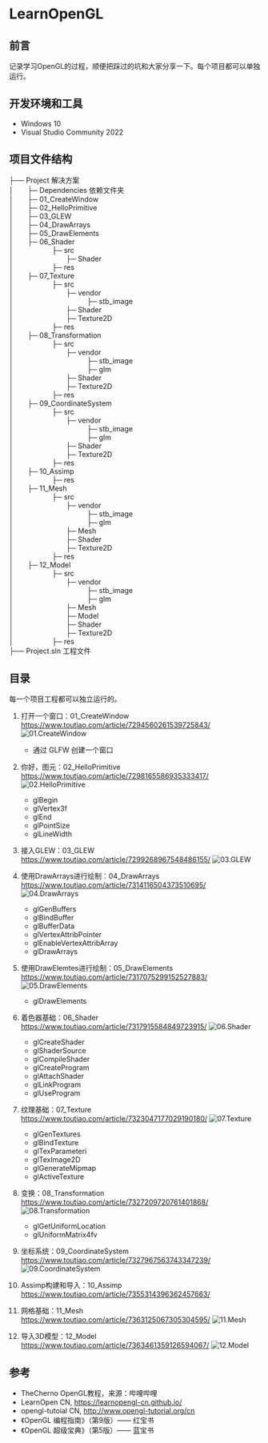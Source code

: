 # LearnOpenGL

## 前言
记录学习OpenGL的过程，顺便把踩过的坑和大家分享一下。每个项目都可以单独运行。

## 开发环境和工具
- Windows 10
- Visual Studio Community 2022

## 项目文件结构
├── Project	解决方案<br>
│&ensp;&ensp;&ensp;&ensp;├─ Dependencies 依赖文件夹<br>
│&ensp;&ensp;&ensp;&ensp;├─ 01_CreateWindow<br>
│&ensp;&ensp;&ensp;&ensp;├─ 02_HelloPrimitive<br>
│&ensp;&ensp;&ensp;&ensp;├─ 03_GLEW<br>
│&ensp;&ensp;&ensp;&ensp;├─ 04_DrawArrays<br>
│&ensp;&ensp;&ensp;&ensp;├─ 05_DrawElements<br>
│&ensp;&ensp;&ensp;&ensp;├─ 06_Shader<br>
│&ensp;&ensp;&ensp;&ensp;&ensp;&ensp;&ensp;&ensp;&ensp;&ensp;&ensp;├─ src<br>
│&ensp;&ensp;&ensp;&ensp;&ensp;&ensp;&ensp;&ensp;&ensp;&ensp;&ensp;&ensp;&ensp;&ensp;&ensp;├─ Shader<br>
│&ensp;&ensp;&ensp;&ensp;&ensp;&ensp;&ensp;&ensp;&ensp;&ensp;&ensp;├─ res<br>
│&ensp;&ensp;&ensp;&ensp;├─ 07_Texture<br>
│&ensp;&ensp;&ensp;&ensp;&ensp;&ensp;&ensp;&ensp;&ensp;&ensp;&ensp;├─ src<br>
│&ensp;&ensp;&ensp;&ensp;&ensp;&ensp;&ensp;&ensp;&ensp;&ensp;&ensp;&ensp;&ensp;&ensp;&ensp;├─ vendor<br>
│&ensp;&ensp;&ensp;&ensp;&ensp;&ensp;&ensp;&ensp;&ensp;&ensp;&ensp;&ensp;&ensp;&ensp;&ensp;&ensp;&ensp;&ensp;&ensp;&ensp;&ensp;├─ stb_image<br>
│&ensp;&ensp;&ensp;&ensp;&ensp;&ensp;&ensp;&ensp;&ensp;&ensp;&ensp;&ensp;&ensp;&ensp;&ensp;├─ Shader<br>
│&ensp;&ensp;&ensp;&ensp;&ensp;&ensp;&ensp;&ensp;&ensp;&ensp;&ensp;&ensp;&ensp;&ensp;&ensp;├─ Texture2D<br>
│&ensp;&ensp;&ensp;&ensp;&ensp;&ensp;&ensp;&ensp;&ensp;&ensp;&ensp;├─ res<br>
│&ensp;&ensp;&ensp;&ensp;├─ 08_Transformation<br>
│&ensp;&ensp;&ensp;&ensp;&ensp;&ensp;&ensp;&ensp;&ensp;&ensp;&ensp;├─ src<br>
│&ensp;&ensp;&ensp;&ensp;&ensp;&ensp;&ensp;&ensp;&ensp;&ensp;&ensp;&ensp;&ensp;&ensp;&ensp;├─ vendor<br>
│&ensp;&ensp;&ensp;&ensp;&ensp;&ensp;&ensp;&ensp;&ensp;&ensp;&ensp;&ensp;&ensp;&ensp;&ensp;&ensp;&ensp;&ensp;&ensp;&ensp;&ensp;├─ stb_image<br>
│&ensp;&ensp;&ensp;&ensp;&ensp;&ensp;&ensp;&ensp;&ensp;&ensp;&ensp;&ensp;&ensp;&ensp;&ensp;&ensp;&ensp;&ensp;&ensp;&ensp;&ensp;├─ glm<br>
│&ensp;&ensp;&ensp;&ensp;&ensp;&ensp;&ensp;&ensp;&ensp;&ensp;&ensp;&ensp;&ensp;&ensp;&ensp;├─ Shader<br>
│&ensp;&ensp;&ensp;&ensp;&ensp;&ensp;&ensp;&ensp;&ensp;&ensp;&ensp;&ensp;&ensp;&ensp;&ensp;├─ Texture2D<br>
│&ensp;&ensp;&ensp;&ensp;&ensp;&ensp;&ensp;&ensp;&ensp;&ensp;&ensp;├─ res<br>
│&ensp;&ensp;&ensp;&ensp;├─ 09_CoordinateSystem<br>
│&ensp;&ensp;&ensp;&ensp;&ensp;&ensp;&ensp;&ensp;&ensp;&ensp;&ensp;├─ src<br>
│&ensp;&ensp;&ensp;&ensp;&ensp;&ensp;&ensp;&ensp;&ensp;&ensp;&ensp;&ensp;&ensp;&ensp;&ensp;├─ vendor<br>
│&ensp;&ensp;&ensp;&ensp;&ensp;&ensp;&ensp;&ensp;&ensp;&ensp;&ensp;&ensp;&ensp;&ensp;&ensp;&ensp;&ensp;&ensp;&ensp;&ensp;&ensp;├─ stb_image<br>
│&ensp;&ensp;&ensp;&ensp;&ensp;&ensp;&ensp;&ensp;&ensp;&ensp;&ensp;&ensp;&ensp;&ensp;&ensp;&ensp;&ensp;&ensp;&ensp;&ensp;&ensp;├─ glm<br>
│&ensp;&ensp;&ensp;&ensp;&ensp;&ensp;&ensp;&ensp;&ensp;&ensp;&ensp;&ensp;&ensp;&ensp;&ensp;├─ Shader<br>
│&ensp;&ensp;&ensp;&ensp;&ensp;&ensp;&ensp;&ensp;&ensp;&ensp;&ensp;&ensp;&ensp;&ensp;&ensp;├─ Texture2D<br>
│&ensp;&ensp;&ensp;&ensp;&ensp;&ensp;&ensp;&ensp;&ensp;&ensp;&ensp;├─ res<br>
│&ensp;&ensp;&ensp;&ensp;├─ 10_Assimp<br>
│&ensp;&ensp;&ensp;&ensp;&ensp;&ensp;&ensp;&ensp;&ensp;&ensp;&ensp;├─ res<br>
│&ensp;&ensp;&ensp;&ensp;├─ 11_Mesh<br>
│&ensp;&ensp;&ensp;&ensp;&ensp;&ensp;&ensp;&ensp;&ensp;&ensp;&ensp;├─ src<br>
│&ensp;&ensp;&ensp;&ensp;&ensp;&ensp;&ensp;&ensp;&ensp;&ensp;&ensp;&ensp;&ensp;&ensp;&ensp;├─ vendor<br>
│&ensp;&ensp;&ensp;&ensp;&ensp;&ensp;&ensp;&ensp;&ensp;&ensp;&ensp;&ensp;&ensp;&ensp;&ensp;&ensp;&ensp;&ensp;&ensp;&ensp;&ensp;├─ stb_image<br>
│&ensp;&ensp;&ensp;&ensp;&ensp;&ensp;&ensp;&ensp;&ensp;&ensp;&ensp;&ensp;&ensp;&ensp;&ensp;&ensp;&ensp;&ensp;&ensp;&ensp;&ensp;├─ glm<br>
│&ensp;&ensp;&ensp;&ensp;&ensp;&ensp;&ensp;&ensp;&ensp;&ensp;&ensp;&ensp;&ensp;&ensp;&ensp;├─ Mesh<br>
│&ensp;&ensp;&ensp;&ensp;&ensp;&ensp;&ensp;&ensp;&ensp;&ensp;&ensp;&ensp;&ensp;&ensp;&ensp;├─ Shader<br>
│&ensp;&ensp;&ensp;&ensp;&ensp;&ensp;&ensp;&ensp;&ensp;&ensp;&ensp;&ensp;&ensp;&ensp;&ensp;├─ Texture2D<br>
│&ensp;&ensp;&ensp;&ensp;&ensp;&ensp;&ensp;&ensp;&ensp;&ensp;&ensp;├─ res<br>
│&ensp;&ensp;&ensp;&ensp;├─ 12_Model<br>
│&ensp;&ensp;&ensp;&ensp;&ensp;&ensp;&ensp;&ensp;&ensp;&ensp;&ensp;├─ src<br>
│&ensp;&ensp;&ensp;&ensp;&ensp;&ensp;&ensp;&ensp;&ensp;&ensp;&ensp;&ensp;&ensp;&ensp;&ensp;├─ vendor<br>
│&ensp;&ensp;&ensp;&ensp;&ensp;&ensp;&ensp;&ensp;&ensp;&ensp;&ensp;&ensp;&ensp;&ensp;&ensp;&ensp;&ensp;&ensp;&ensp;&ensp;&ensp;├─ stb_image<br>
│&ensp;&ensp;&ensp;&ensp;&ensp;&ensp;&ensp;&ensp;&ensp;&ensp;&ensp;&ensp;&ensp;&ensp;&ensp;&ensp;&ensp;&ensp;&ensp;&ensp;&ensp;├─ glm<br>
│&ensp;&ensp;&ensp;&ensp;&ensp;&ensp;&ensp;&ensp;&ensp;&ensp;&ensp;&ensp;&ensp;&ensp;&ensp;├─ Mesh<br>
│&ensp;&ensp;&ensp;&ensp;&ensp;&ensp;&ensp;&ensp;&ensp;&ensp;&ensp;&ensp;&ensp;&ensp;&ensp;├─ Model<br>
│&ensp;&ensp;&ensp;&ensp;&ensp;&ensp;&ensp;&ensp;&ensp;&ensp;&ensp;&ensp;&ensp;&ensp;&ensp;├─ Shader<br>
│&ensp;&ensp;&ensp;&ensp;&ensp;&ensp;&ensp;&ensp;&ensp;&ensp;&ensp;&ensp;&ensp;&ensp;&ensp;├─ Texture2D<br>
│&ensp;&ensp;&ensp;&ensp;&ensp;&ensp;&ensp;&ensp;&ensp;&ensp;&ensp;├─ res<br>
├── Project.sln 工程文件<br>

## 目录
每一个项目工程都可以独立运行的。
1. 打开一个窗口：01_CreateWindow&emsp;&emsp;&emsp;&emsp;&emsp;&emsp;&emsp;https://www.toutiao.com/article/7294560261539725843/
![01.CreateWindow](https://github.com/zGameDeveloper/LearnOpenGL/blob/729808653e68e2f1256aada1cfdada11e3a36e43/doc/res/01.CreateWindow.png)    
    - 通过 GLFW 创建一个窗口
    
2. 你好，图元：02_HelloPrimitive&emsp;&emsp;&emsp;&emsp;&emsp;&emsp;&emsp;&emsp;https://www.toutiao.com/article/7298165586935333417/
![02.HelloPrimitive](https://github.com/zGameDeveloper/LearnOpenGL/blob/b4badf995d646e690d80e67d73ff6fe626c5cf8b/doc/res/02.HelloPrimitive.png)
    - glBegin
    - glVertex3f
    - glEnd
    - glPointSize
    - glLineWidth
    
3. 接入GLEW：03_GLEW&emsp;&emsp;&emsp;&emsp;&emsp;&emsp;&emsp;&emsp;&emsp;&emsp;&emsp;&emsp;https://www.toutiao.com/article/7299268967548486155/
![03.GLEW](https://github.com/zGameDeveloper/LearnOpenGL/blob/b4badf995d646e690d80e67d73ff6fe626c5cf8b/doc/res/03.GLEW.png)

4. 使用DrawArrays进行绘制：04_DrawArrays&emsp;&emsp;&emsp;https://www.toutiao.com/article/7314116504373510695/
![04.DrawArrays](https://github.com/zGameDeveloper/LearnOpenGL/blob/b4badf995d646e690d80e67d73ff6fe626c5cf8b/doc/res/04.DrawArrays.png)
    - glGenBuffers
    - glBindBuffer
    - glBufferData
    - glVertexAttribPointer
    - glEnableVertexAttribArray
    - glDrawArrays
5. 使用DrawElemtes进行绘制：05_DrawElements&emsp;https://www.toutiao.com/article/7317075299152527883/
![05.DrawElements](https://github.com/zGameDeveloper/LearnOpenGL/blob/b4badf995d646e690d80e67d73ff6fe626c5cf8b/doc/res/05.DrawElements.png)
    - glDrawElements
6. 着色器基础：06_Shader&emsp;&emsp;&emsp;&emsp;&emsp;&emsp;&emsp;&emsp;&emsp;&emsp;&emsp;https://www.toutiao.com/article/7317915584849723915/
![06.Shader](https://github.com/zGameDeveloper/LearnOpenGL/blob/b4badf995d646e690d80e67d73ff6fe626c5cf8b/doc/res/06.Shader.png)
    - glCreateShader
    - glShaderSource
    - glCompileShader
    - glCreateProgram
    - glAttachShader
    - glLinkProgram
    - glUseProgram
7. 纹理基础：07_Texture&emsp;&emsp;&emsp;&emsp;&emsp;&emsp;&emsp;&emsp;&emsp;&emsp;&emsp;https://www.toutiao.com/article/7323047177029190180/
![07.Texture](https://github.com/zGameDeveloper/LearnOpenGL/blob/b4badf995d646e690d80e67d73ff6fe626c5cf8b/doc/res/07.Texture.png)
    - glGenTextures
    - glBindTexture
    - glTexParameteri
    - glTexImage2D
    - glGenerateMipmap
    - glActiveTexture
8. 变换：08_Transformation&emsp;&emsp;&emsp;&emsp;&emsp;&emsp;&emsp;&emsp;&emsp;&emsp;https://www.toutiao.com/article/7327209720761401868/
![08.Transformation](https://github.com/zGameDeveloper/LearnOpenGL/blob/b4badf995d646e690d80e67d73ff6fe626c5cf8b/doc/res/08.Transformation.gif)
    - glGetUniformLocation
    - glUniformMatrix4fv
9. 坐标系统：09_CoordinateSystem&emsp;&emsp;&emsp;&emsp;&emsp;&emsp;https://www.toutiao.com/article/7327967563743347239/
![09.CoordinateSystem](https://github.com/zGameDeveloper/LearnOpenGL/blob/main/doc/res/09.CoordinateSystem.png)
10. Assimp构建和导入：10_Assimp&emsp;&emsp;&emsp;&emsp;&emsp;&emsp;&emsp;https://www.toutiao.com/article/7355314396362457663/
11. 网格基础：11_Mesh&emsp;&emsp;&emsp;&emsp;&emsp;&emsp;&emsp;&emsp;&emsp;&emsp;&emsp;&emsp;https://www.toutiao.com/article/7363125067305304595/
![11.Mesh](https://github.com/zGameDeveloper/LearnOpenGL/blob/main/doc/res/11.Mesh.png)
12. 导入3D模型：12_Model&emsp;&emsp;&emsp;&emsp;&emsp;&emsp;&emsp;&emsp;&emsp;&emsp;https://www.toutiao.com/article/7363461359126594067/
![12.Model](https://github.com/zGameDeveloper/LearnOpenGL/blob/main/doc/res/12.Model.gif)
## 参考
- TheCherno OpenGL教程，来源：哔哩哔哩
- LearnOpen CN, https://learnopengl-cn.github.io/
- opengl-tutoial CN, http://www.opengl-tutorial.org/cn
- 《OpenGL 编程指南》（第9版）—— 红宝书
- 《OpenGL 超级宝典》（第5版）—— 蓝宝书